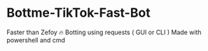 # Bottme-TikTok-Fast-Bot
Faster than Zefoy 🔥 Botting using requests ( GUI or CLI ) Made with powershell and cmd
